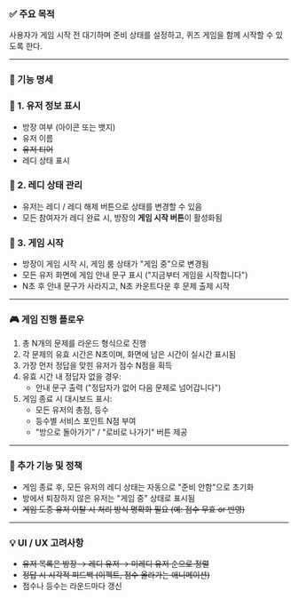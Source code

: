 ### ✅ 주요 목적

사용자가 게임 시작 전 대기하며 준비 상태를 설정하고, 퀴즈 게임을 함께 시작할 수 있도록 한다.

---

### 🧩 기능 명세

### 🔹 1. 유저 정보 표시

- 방장 여부 (아이콘 또는 뱃지)
- 유저 이름
- ~~유저 티어~~
- 레디 상태 표시

### 🔹 2. 레디 상태 관리

- 유저는 레디 / 레디 해제 버튼으로 상태를 변경할 수 있음
- 모든 참여자가 레디 완료 시, 방장의 **게임 시작 버튼**이 활성화됨

### 🔹 3. 게임 시작

- 방장이 게임 시작 시, 게임 룸 상태가 "게임 중"으로 변경됨
- 모든 유저 화면에 게임 안내 문구 표시 ("지금부터 게임을 시작합니다")
- N초 후 안내 문구가 사라지고, N초 카운트다운 후 문제 출제 시작

---

### 🎮 게임 진행 플로우

1. 총 N개의 문제를 라운드 형식으로 진행
2. 각 문제의 유효 시간은 N초이며, 화면에 남은 시간이 실시간 표시됨
3. 가장 먼저 정답을 맞힌 유저가 점수 N점을 획득
4. 유효 시간 내 정답자 없을 경우:
   - 안내 문구 출력 ("정답자가 없어 다음 문제로 넘어갑니다")
5. 게임 종료 시 대시보드 표시:
   - 모든 유저의 총점, 등수
   - 등수별 서비스 포인트 N점 부여
   - "방으로 돌아가기" / "로비로 나가기" 버튼 제공

---

### 📌 추가 기능 및 정책

- 게임 종료 후, 모든 유저의 레디 상태는 자동으로 "준비 안함"으로 초기화
- 방에서 퇴장하지 않은 유저는 "게임 중" 상태로 표시됨
- ~~게임 도중 유저 이탈 시 처리 방식 명확화 필요 (예: 점수 무효 or 반영)~~

---

### 💡 UI / UX 고려사항

- ~~유저 목록은 방장 → 레디 유저 → 미레디 유저 순으로 정렬~~
- ~~정답 시 시각적 피드백 (이펙트, 점수 올라가는 애니메이션)~~
- 점수나 등수는 라운드마다 갱신
